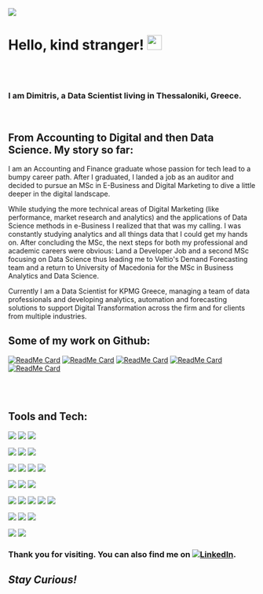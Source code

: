 <img src=https://s27389.pcdn.co/wp-content/uploads/2018/11/data-era-1013x440.jpeg />

# Hello, kind stranger! <img src="https://raw.githubusercontent.com/MartinHeinz/MartinHeinz/master/wave.gif" width="30px">

<br />
<br />

### I am Dimitris, a Data Scientist living in Thessaloniki, Greece.

<br />

## From Accounting to Digital and then Data Science. My story so far:

I am an Accounting and Finance graduate whose passion for tech lead to a bumpy career path. After I graduated, I landed a job as an auditor and decided to pursue an MSc in E-Business and Digital Marketing to dive a little deeper in the digital landscape. 

While studying the more technical areas of Digital Marketing (like performance, market research and analytics) and the applications of Data Science methods in e-Business I realized that that was my calling. I was constantly studying analytics and all things data that I could get my hands on. After concluding the MSc, the next steps for both my professional and academic careers were obvious: Land a Developer Job and a second MSc focusing on Data Science thus leading me to Veltio's Demand Forecasting team and a return to University of Macedonia for the MSc in Business Analytics and Data Science.

Currently I am a Data Scientist for KPMG Greece, managing a team of data professionals and developing analytics, automation and forecasting solutions to support Digital Transformation across the firm and for clients from multiple industries.


## Some of my work on Github:

[![ReadMe Card](https://github-readme-stats.vercel.app/api/pin/?username=DimitriosTagkoulis&repo=Google-Analytics-and-Python&theme=dracula)](https://github.com/DimitriosTagkoulis/Google-Analytics-and-Python)
[![ReadMe Card](https://github-readme-stats.vercel.app/api/pin/?username=DimitriosTagkoulis&repo=Clustering-Stock-Movements&theme=dracula)](https://github.com/DimitriosTagkoulis/Clustering-Stock-Movements)
[![ReadMe Card](https://github-readme-stats.vercel.app/api/pin/?username=DimitriosTagkoulis&repo=TelcoCustomerChurn&theme=dracula)](https://github.com/DimitriosTagkoulis/TelcoCustomerChurn)
[![ReadMe Card](https://github-readme-stats.vercel.app/api/pin/?username=DimitriosTagkoulis&repo=XAI_Linked_Statistical_Data&theme=dracula)](https://github.com/DimitriosTagkoulis/XAI_Linked_Statistical_Data)
[![ReadMe Card](https://github-readme-stats.vercel.app/api/pin/?username=DimitriosTagkoulis&repo=AirBnB_Price_Prediction&theme=dracula)](https://github.com/DimitriosTagkoulis/AirBnB_Price_Prediction)


<br />
<br />

## Tools and Tech:

![](https://img.shields.io/badge/DEV-Jupyter-informational?style=flat&logo=Jupyter&logoColor=ff6e96&color=6272a4)
![](https://img.shields.io/badge/DEV-VSCode-informational?style=flat&logo=VsCode&logoColor=ff6e96&color=6272a4)
![](https://img.shields.io/badge/DEV-Git-informational?style=flat&logo=Git&logoColor=ff6e96&color=6272a4)

![](https://img.shields.io/badge/Code-Python-informational?style=flat&logo=Python&logoColor=white&color=6272a4)
![](https://img.shields.io/badge/Code-R-informational?style=flat&logo=R&logoColor=white&color=6272a4)
![](https://img.shields.io/badge/Code-Bash-informational?style=flat&logo=GNU-Bash&logoColor=white&color=6272a4)

![](https://img.shields.io/badge/DB-PostgreSQL-informational?style=flat&logo=PostgreSQL&logoColor=white&color=6272a4)
![](https://img.shields.io/badge/DB-MySql-informational?style=flat&logo=MySQL&logoColor=white&color=6272a4)
![](https://img.shields.io/badge/DB-MongoDB-informational?style=flat&logo=MongoDB&logoColor=white&color=6272a4)
![](https://img.shields.io/badge/DB-Neo4j-informational?style=flat&logo=Neo4j&logoColor=white&color=6272a4)

![](https://img.shields.io/badge/ML-ScikitLearn-informational?style=flat&logo=scikit-learn&logoColor=white&color=6272a4)
![](https://img.shields.io/badge/ML-Tensorflow-informational?style=flat&logo=Tensorflow&logoColor=white&color=6272a4)
![](https://img.shields.io/badge/ML-PyTorch-informational?style=flat&logo=PyTorch&logoColor=white&color=6272a4)

![](https://img.shields.io/badge/MLOPS-MLflow-informational?style=flat&logo=MLflow&logoColor=white&color=6272a4)
![](https://img.shields.io/badge/MLOPS-Airflow-informational?style=flat&logo=Apache-Airflow&logoColor=white&color=6272a4)
![](https://img.shields.io/badge/MLOPS-Ray-informational?style=flat&logo=Ray&logoColor=white&color=6272a4)
![](https://img.shields.io/badge/MLOPS-Spark-informational?style=flat&logo=Apache-Spark&logoColor=white&color=6272a4)
![](https://img.shields.io/badge/MLOPS-Weights&Biases-informational?style=flat&logo=WeightsandBiases&logoColor=white&color=6272a4)

![](https://img.shields.io/badge/Cloud-Azure-informational?style=flat&logo=Microsoft-Azure&logoColor=white&color=6272a4)
![](https://img.shields.io/badge/Cloud-Aws-informational?style=flat&logo=Amazon-AWS&logoColor=white&color=6272a4)
![](https://img.shields.io/badge/Cloud-GCP-informational?style=flat&logo=Google-Cloud&logoColor=white&color=6272a4)

![](https://img.shields.io/badge/Viz-Tableau-informational?style=flat&logo=Tableau&logoColor=white&color=6272a4)
![](https://img.shields.io/badge/Viz-PowerBI-informational?style=flat&logo=PowerBI&logoColor=white&color=6272a4)


<!-- Actual text -->
### Thank you for visiting. You can also find me on [![LinkedIn][2.2]][2].

<!-- Icons -->


[2.2]: https://img.shields.io/badge/Linkedin-informational?style=flat&logo=LinkedIn (LinkedIn icon)

<!-- Links to your social media accounts -->


[2]: https://www.linkedin.com/in/dimitrios-tagkoulis/


## <em>Stay Curious!</em>
